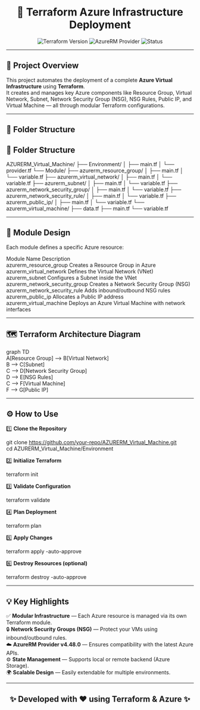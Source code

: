 <h1 align="center">🚀 Terraform Azure Infrastructure Deployment</h1>

<p align="center">
  <img src="https://img.shields.io/badge/Terraform-v1.x-blue?logo=terraform" alt="Terraform Version">
  <img src="https://img.shields.io/badge/Provider-AzureRM%20v4.48.0-0078D4?logo=microsoftazure" alt="AzureRM Provider">
  <img src="https://img.shields.io/badge/Status-In%20Progress-yellow?style=flat-square" alt="Status">
</p>

---

<h2>📘 Project Overview</h2>

This project automates the deployment of a complete **Azure Virtual Infrastructure** using **Terraform**.  
It creates and manages key Azure components like Resource Group, Virtual Network, Subnet, Network Security Group (NSG), NSG Rules, Public IP, and Virtual Machine — all through modular Terraform configurations.

---

<h2>📂 Folder Structure</h2>

## 📂 Folder Structure

AZURERM_Virtual_Machine/
├── Environment/
│   ├── main.tf
│   └── provider.tf
└── Module/
    ├── azurerm_resource_group/
    │   ├── main.tf
    │   └── variable.tf
    ├── azurerm_virtual_network/
    │   ├── main.tf
    │   └── variable.tf
    ├── azurerm_subnet/
    │   ├── main.tf
    │   └── variable.tf
    ├── azurerm_network_security_group/
    │   ├── main.tf
    │   └── variable.tf
    ├── azurerm_network_security_rule/
    │   ├── main.tf
    │   └── variable.tf
    ├── azurerm_public_ip/
    │   ├── main.tf
    │   └── variable.tf
    └── azurerm_virtual_machine/
        ├── data.tf
        ├── main.tf
        └── variable.tf

---

<h2>🧠 Module Design</h2>

Each module defines a specific Azure resource:

Module Name	Description  
azurerm_resource_group	Creates a Resource Group in Azure  
azurerm_virtual_network	Defines the Virtual Network (VNet)  
azurerm_subnet	Configures a Subnet inside the VNet  
azurerm_network_security_group	Creates a Network Security Group (NSG)  
azurerm_network_security_rule	Adds inbound/outbound NSG rules  
azurerm_public_ip	Allocates a Public IP address  
azurerm_virtual_machine	Deploys an Azure Virtual Machine with network interfaces  

---

<h2>🗺️ Terraform Architecture Diagram</h2>

graph TD  
    A[Resource Group] --> B[Virtual Network]  
    B --> C[Subnet]  
    C --> D[Network Security Group]  
    D --> E[NSG Rules]  
    C --> F[Virtual Machine]  
    F --> G[Public IP]  

---

<h2>⚙️ How to Use</h2>

1️⃣ **Clone the Repository**  

git clone https://github.com/your-repo/AZURERM_Virtual_Machine.git  
cd AZURERM_Virtual_Machine/Environment  

2️⃣ **Initialize Terraform**  

terraform init  

3️⃣ **Validate Configuration**  

terraform validate  

4️⃣ **Plan Deployment**  

terraform plan  

5️⃣ **Apply Changes**  

terraform apply -auto-approve  

6️⃣ **Destroy Resources (optional)**  

terraform destroy -auto-approve  

---

<h2>💡 Key Highlights</h2>

✅ **Modular Infrastructure** — Each Azure resource is managed via its own Terraform module.  
🔒 **Network Security Groups (NSG)** — Protect your VMs using inbound/outbound rules.  
☁️ **AzureRM Provider v4.48.0** — Ensures compatibility with the latest Azure APIs.  
⚙️ **State Management** — Supports local or remote backend (Azure Storage).  
🌍 **Scalable Design** — Easily extendable for multiple environments.  

---

<h2 align="center">✨ Developed with ❤️ using Terraform & Azure ✨</h2>
